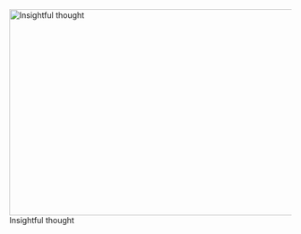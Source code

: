 <html><body><img class="size-large wp-image-1119" alt="Insightful thought" src="http://xtoinf.files.wordpress.com/2013/03/main-qimg-9623a8f81fe0f5232239bcd2e5583ef2.png?w=560" width="560" height="368"> Insightful thought</body></html>